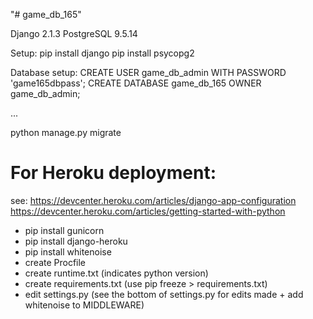 "# game_db_165" 

Django 2.1.3
PostgreSQL 9.5.14

Setup:
pip install django
pip install psycopg2

Database setup:
CREATE USER game_db_admin WITH PASSWORD 'game165dbpass';
CREATE DATABASE game_db_165 OWNER game_db_admin;

...

python manage.py migrate


# For Heroku deployment:
see:
https://devcenter.heroku.com/articles/django-app-configuration
https://devcenter.heroku.com/articles/getting-started-with-python

- pip install gunicorn
- pip install django-heroku
- pip install whitenoise
- create Procfile
- create runtime.txt (indicates python version)
- create requirements.txt (use pip freeze > requirements.txt)
- edit settings.py (see the bottom of settings.py for edits made + add whitenoise to MIDDLEWARE)